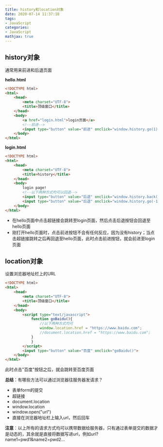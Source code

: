 ```yaml
---
title: history和location对象
date: 2020-07-14 11:37:18
tags:
- JavaScript
categories:
- JavaScript
mathjax: true
---
```


## history对象

通常用来前进和后退页面

**hello.html**

```html
<!DOCTYPE html>
<html>
    <head>
        <meta charset="UTF-8">
        <title>顶级窗口</title>
    </head>
    <body>
        <a href="login.html">login页面</a>
        <!--前进-->
        <input type="button" value="前进" onclick="window.history.go(1)">
    </body>
</html>
```

**login.html**

```html
<!DOCTYPE html>
<html>
    <head>
        <meta charset="UTF-8">
        <title>history</title>
    </head>
    <body>
        login page!
        <!--以下两种方式均可以回退-->
        <input type="button" value="后退" onclick="window.history.back()">
        <input type="button" value="后退" onclick="window.history.go(-1)">
    </body>
</html>
```

- 在hello页面中点击超链接会跳转至login页面，然后点击后退按钮会回退至hello页面
- 刚打开hello页面时，点击前进按钮不会有任何反应，因为没有history；当点击超链接跳转之后再回退至hello页面，此时点击前进按钮，就会前进至login页面



## location对象

设置浏览器地址栏上的URL

```html
<!DOCTYPE html>
<html>
    <head>
        <meta charset="UTF-8">
        <title>顶级窗口</title>
    </head>
    <body>
        <script type="text/javascript">
            function goBaidu(){
                //以下两种方式均可
                window.location.href = "https://www.baidu.com";
                //document.location.href = "https://www.baidu.com";
            }
            }
        </script>
        <input type="button" value="百度" onclick="goBaidu()">
    </body>
</html>
```

此时点击"百度"按钮之后，就会跳转至百度页面



**总结**：有哪些方法可以通过浏览器往服务器发请求？

- 表单form的提交
- 超链接
- document.location
- window.location
- window.open("url")
- 直接在浏览器地址栏上输入url，然后回车

**注意**：以上所有的请求方式均可以携带数据给服务器，只有通过表单提交的数据才是动态的，其余就是直接将数据写进url，例如url?name1=pwd1&name2=pwd2...